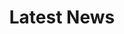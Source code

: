 ---
mtitle: "Coding classes karnataka, software training classes, live coding classes"
title: "Latest News"
draft: false
# page title background image
bg_image: "images/backgrounds/page-title.jpg"
# meta description
description : "Reforming education in India, competitive coding classes"
keywords : "Articles by Sathvik Softech, Sathvik Softech blog"
---